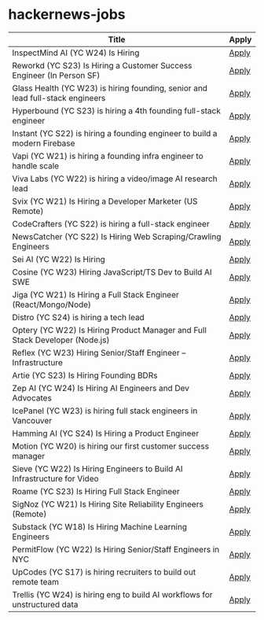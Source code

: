 # hackernews-jobs

<!-- table start -->

| Title | Apply |
|-------|-----|
| InspectMind AI (YC W24) Is Hiring | [Apply](https://www.ycombinator.com/companies/inspectmind-ai/jobs/U0mh0Bf-software-engineer) |
| Reworkd (YC S23) Is Hiring a Customer Success Engineer (In Person SF) | [Apply](https://www.ycombinator.com/companies/reworkd/jobs/KAy2JN4-customer-success-engineer) |
| Glass Health (YC W23) is hiring founding, senior and lead full-stack engineers | [Apply](https://jobs.lever.co/glass-health-inc?team=Product%20%26%20Engineering) |
| Hyperbound (YC S23) is hiring a 4th founding full-stack engineer | [Apply](https://www.ycombinator.com/companies/hyperbound/jobs/8itS1HR-founding-full-stack-engineer-4th-engineer) |
| Instant (YC S22) is hiring a founding engineer to build a modern Firebase | [Apply](https://www.instantdb.com/hiring) |
| Vapi (YC W21) is hiring a founding infra engineer to handle scale | [Apply](https://www.ycombinator.com/companies/vapi/jobs/BnVHTaQ-founding-senior-engineer-infrastructure) |
| Viva Labs (YC W22) is hiring a video/image AI research lead | [Apply](https://www.ycombinator.com/companies/viva-labs/jobs/RwBJyRn-video-image-ai-research-lead) |
| Svix (YC W21) Is Hiring a Developer Marketer (US Remote) | [Apply](https://www.svix.com/careers/?ashby_jid=1d4b2de4-e9a2-4e1b-9fcb-661e678ad7c6) |
| CodeCrafters (YC S22) is hiring a full-stack engineer | [Apply](https://www.ycombinator.com/companies/codecrafters/jobs/U31ttcu-software-engineer-product) |
| NewsCatcher (YC S22) Is Hiring Web Scraping/Crawling Engineers | [Apply](https://www.newscatcherapi.com/career/web-crawling-scraping-engineer) |
| Sei AI (YC W22) Is Hiring | [Apply](https://www.ycombinator.com/companies/sei/jobs/gTP6gPx-software-engineer-typescript-gen-ai) |
| Cosine (YC W23) Hiring JavaScript/TS Dev to Build AI SWE | [Apply](https://www.ycombinator.com/companies/cosine/jobs/BtJNDIi-product-engineer-fullstack-js-ts) |
| Jiga (YC W21) Is Hiring a Full Stack Engineer (React/Mongo/Node) | [Apply](https://www.ycombinator.com/companies/jiga/jobs/KMtdgpo-remote-full-stack-engineer-react-node-mongo) |
| Distro (YC S24) is hiring a tech lead | [Apply](https://www.ycombinator.com/companies/distro/jobs/XGMjSPe-tech-lead) |
| Optery (YC W22) Is Hiring Product Manager and Full Stack Developer (Node.js) | [Apply](https://www.ycombinator.com/companies/optery/jobs) |
| Reflex (YC W23) Hiring Senior/Staff Engineer – Infrastructure | [Apply](https://www.ycombinator.com/companies/reflex/jobs/uBt9ZNP-senior-staff-engineer-infrastructure) |
| Artie (YC S23) Is Hiring Founding BDRs | [Apply](https://www.ycombinator.com/companies/artie/jobs/7nZZhlU-founding-bdr) |
| Zep AI (YC W24) Is Hiring AI Engineers and Dev Advocates | [Apply](https://www.ycombinator.com/companies/zep-ai/jobs) |
| IcePanel (YC W23) is hiring full stack engineers in Vancouver | [Apply](https://www.ycombinator.com/companies/icepanel/jobs/rTmu6sL-senior-full-stack-software-engineer) |
| Hamming AI (YC S24) Is Hiring a Product Engineer | [Apply](https://www.ycombinator.com/companies/hamming-ai/jobs/XTCQPuO-product-engineer) |
| Motion (YC W20) is hiring our first customer success manager | [Apply](https://jobs.ashbyhq.com/motion/f1a2ebd8-c390-4d23-89e7-519979f4630b?utm_source=hn) |
| Sieve (YC W22) Is Hiring Engineers to Build AI Infrastructure for Video | [Apply](https://www.sievedata.com/) |
| Roame (YC S23) Is Hiring Full Stack Engineer | [Apply](https://www.ycombinator.com/companies/roame/jobs/J6cqHa6-lead-full-stack-engineer) |
| SigNoz (YC W21) Is Hiring Site Reliability Engineers (Remote) | [Apply](https://www.ycombinator.com/companies/signoz/jobs/xjv10eq-site-reliability-engineer-remote-india-eu) |
| Substack (YC W18) Is Hiring Machine Learning Engineers | [Apply](https://grnh.se/d034f1ba5us) |
| PermitFlow (YC W22) Is Hiring Senior/Staff Engineers in NYC | [Apply](https://jobs.ashbyhq.com/permitflow?departmentId=d33195eb-8978-4439-abc6-5a8a072de808) |
| UpCodes (YC S17) is hiring recruiters to build out remote team | [Apply](https://up.codes/careers?utm_source=HN) |
| Trellis (YC W24) is hiring eng to build AI workflows for unstructured data | [Apply](https://www.ycombinator.com/companies/trellis/jobs/1ypWafM-founding-engineer-full-time-backend-ml-infra) |

<!-- table end -->
